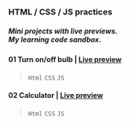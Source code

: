 ### HTML / CSS / JS practices
##### Mini projects with live previews. <br>My learning code sandbox. <br>

#### 01 Turn on/off bulb | [Live preview](https://juodindre.github.io/html-css-js-practices/01_Turn_on_or_off_bulb/index.html)
> `Html` `CSS` `JS`

#### 02 Calculator | [Live preview](https://juodindre.github.io/html-css-js-practices/02_Calculator/index.html)
> `Html` `CSS` `JS`
